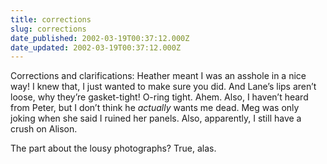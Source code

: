 ```yaml
---
title: corrections
slug: corrections
date_published: 2002-03-19T00:37:12.000Z
date_updated: 2002-03-19T00:37:12.000Z
---
```


Corrections and clarifications: Heather meant I was an asshole in a nice way! I knew that, I just wanted to make sure you did. And Lane’s lips aren’t loose, why they’re gasket-tight! O-ring tight. Ahem. Also, I haven’t heard from Peter, but I don’t think he *actually* wants me dead. Meg was only joking when she said I ruined her panels. Also, apparently, I still have a crush on Alison.

The part about the lousy photographs? True, alas.
